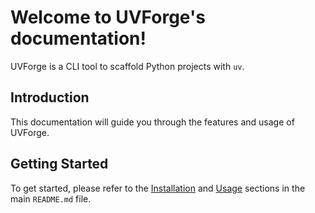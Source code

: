 # Welcome to UVForge's documentation!

UVForge is a CLI tool to scaffold Python projects with `uv`.

## Introduction

This documentation will guide you through the features and usage of UVForge.

## Getting Started

To get started, please refer to the [Installation](../README.md#installation) and [Usage](../README.md#usage) sections in the main `README.md` file.
